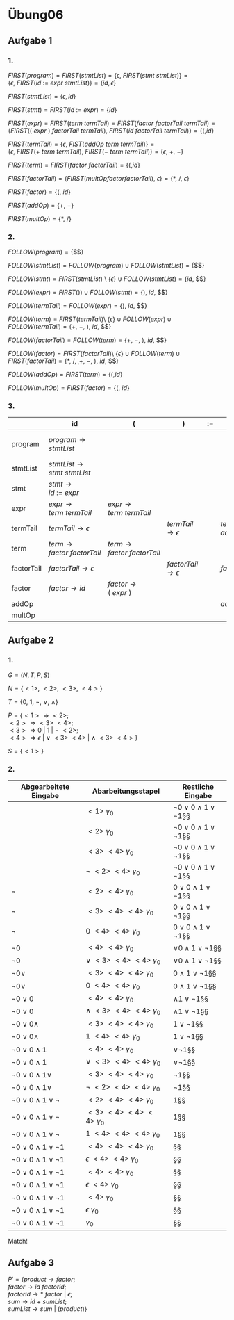 # Übung06

## Aufgabe 1

### 1.

$FIRST(program) = FIRST(stmtList) = \{\epsilon,\ FIRST(stmt\ stmList)\} = \{\epsilon,\ FIRST(id\ :=\ expr\ stmtList)\} = \{id, \epsilon\}$

$FIRST(stmtList) = \{\epsilon, id\}$

$FIRST(stmt) = FIRST(id\ :=\ expr) = \{id\}$

$FIRST(expr) = FIRST(term\ termTail) = FIRST(factor\ factorTail\ termTail) = \{FIRST((\ expr\ )\ factorTail\ termTail),\ FIRST(id\ factorTail\ termTail)\} = \{(, id\}$

$FIRST(termTail) = \{\epsilon,\ FIST(addOp\ term\ termTail)\} = \{\epsilon,\ FIRST(+\ term\ termTail),\ FIRST(-\ term\ termTail)\} = \{\epsilon,\ +,\ -\}$

$FIRST(term) = FIRST(factor\ factorTail) = \{(, id\}$

$FIRST(factorTail) = \{FIRST(multOp factor factorTail),\ \epsilon\} = \{*,\ /,\ \epsilon\}$

$FIRST(factor) = \{(,\ id\}$

$FIRST(addOp) = \{+,\ -\}$

$FIRST(multOp) = \{*,\ /\}$
### 2.

$FOLLOW(program) = \{\$\$\}$

$FOLLOW(stmtList) = FOLLOW(program) \cup FOLLOW(stmtList) = \{\$\$\}$

$FOLLOW(stmt) = FIRST(stmtList)$ \\ $\{\epsilon\} \cup FOLLOW(stmtList) = \{id,\ \$\$\}$

$FOLLOW(expr) = FIRST()) \cup FOLLOW(stmt) = \{),\ id,\ \$\$\}$

$FOLLOW(termTail) = FOLLOW(expr) = \{),\ id,\ \$\$\}$

$FOLLOW(term) = FIRST(termTail)$\ $\{\epsilon\} \cup FOLLOW(expr) \cup FOLLOW(termTail) = \{+,\ -,\ ),\ id,\ \$\$\}$

$FOLLOW(factorTail) = FOLLOW(term) = \{+,\ -,\ ),\ id,\ \$\$\}$

$FOLLOW(factor) = FIRST(factorTail)$\ $\{\epsilon\} \cup FOLLOW(term) \cup FIRST(factorTail) = \{*,\ /,¸+,\ -,\ ),\ id,\ \$\$\}$

$FOLLOW(addOp) = FIRST(term) = \{(, id\}$

$FOLLOW(multOp) = FIRST(factor) = \{(,\ id\}$
### 3.

| | id | ( | ) | := | + | - | * | / | §§ |
|-|-|-|-|-|-|-|-|-|-|
|program| $program \rightarrow stmtList$ | | | | | | | | $program \rightarrow stmtList$ |
|stmtList| $stmtList \rightarrow stmt\ stmtList$ | | | | | | | | $stmtList \rightarrow \epsilon$ |
|stmt| $stmt \rightarrow id\ :=\ expr$ | | | | | | |
|expr| $expr \rightarrow term\ termTail$ | $expr \rightarrow term\ termTail$ |
|termTail| $termTail \rightarrow \epsilon$ | | $termTail \rightarrow \epsilon$ | | $termTail \rightarrow addOp\ term\ termTail$ | $termTail \rightarrow addOp\ term\ termTail$ | | | $termTail \rightarrow \epsilon$ | 
|term| $term \rightarrow factor\ factorTail$ | $term \rightarrow factor\ factorTail$ | 
|factorTail| $factorTail \rightarrow \epsilon$ | | $factorTail \rightarrow \epsilon$ | | $factorTail \rightarrow \epsilon$ |  $factorTail \rightarrow \epsilon$ | $factorTail \rightarrow multOp\ factor\ factorTail$ | $factorTail \rightarrow multOp\ factor\ factorTail$ | $factorTail \rightarrow \epsilon$ | 
|factor| $factor \rightarrow id$ | $factor \rightarrow (\ expr\ )$ |
|addOp| | | | | $addOp \rightarrow +$ | $addOp \rightarrow -$ |
|multOp| | | | | | | $multOp \rightarrow *$ | $multOp \rightarrow /$ |


## Aufgabe 2

### 1.

$G = (N, T, P, S)$

$N = \{<1>,\ <2>,\ <3>,\ <4>\}$

$T = \{0,\ 1,\ \neg,\ \lor,\ \wedge\}$

$P = \{<1> \Rightarrow <2>;$<br>$<2> \Rightarrow <3>\ <4>;$<br>$<3> \Rightarrow 0\ |\ 1\ |\ \neg\ <2>;$<br>$<4> \Rightarrow \epsilon\ |\ \lor\ <3>\ <4>\ |\ \wedge\ <3>\ <4>\}$

$S = \{<1>\}$

### 2.

| Abgearbeitete Eingabe | Abarbeitungsstapel | Restliche Eingabe |
|-|-|-|
| |$<1>\ \gamma{_0}$| $\neg 0 \lor 0 \wedge 1 \lor \neg 1 §§$ |
| |$<2>\ \gamma{_0}$| $\neg 0 \lor 0 \wedge 1 \lor \neg 1 §§$ |
| |$<3>\ <4>\ \gamma{_0}$ | $\neg 0 \lor 0 \wedge 1 \lor \neg 1 §§$ |
| |$\neg\ <2>\ <4>\ \gamma{_0}$ | $\neg 0 \lor 0 \wedge 1 \lor \neg 1 §§$ |
|$\neg$|$<2>\ <4>\ \gamma{_0}$ | $0 \lor 0 \wedge 1 \lor \neg 1 §§$ |
|$\neg$|$<3>\ <4>\ <4>\ \gamma{_0}$ | $0 \lor 0 \wedge 1 \lor \neg 1 §§$ |
|$\neg$|$0\ <4>\ <4>\ \gamma{_0}$ | $0 \lor 0 \wedge 1 \lor \neg 1 §§$ |
|$\neg 0$|$<4>\ <4>\ \gamma{_0}$ | $\lor 0 \wedge 1 \lor \neg 1 §§$ |
|$\neg 0$|$\lor\ <3>\ <4>\ <4>\ \gamma{_0}$ | $\lor 0 \wedge 1 \lor \neg 1 §§$ |
|$\neg 0 \lor$|$<3>\ <4>\ <4>\ \gamma{_0}$ | $0 \wedge 1 \lor \neg 1 §§$ |
|$\neg 0 \lor$|$0\ <4>\ <4>\ \gamma{_0}$ | $0 \wedge 1 \lor \neg 1 §§$ |
|$\neg 0 \lor 0$|$<4>\ <4>\ \gamma{_0}$ | $\wedge 1 \lor \neg 1 §§$ |
|$\neg 0 \lor 0$|$\wedge\ <3>\ <4>\ <4>\ \gamma{_0}$ | $\wedge 1 \lor \neg 1 §§$ |
|$\neg 0 \lor 0 \wedge$|$<3>\ <4>\ <4>\ \gamma{_0}$ | $1 \lor \neg 1 §§$ |
|$\neg 0 \lor 0 \wedge$|$1\ <4>\ <4>\ \gamma{_0}$ | $1 \lor \neg 1 §§$ |
|$\neg 0 \lor 0 \wedge 1$|$<4>\ <4>\ \gamma{_0}$ | $\lor \neg 1 §§$ |
|$\neg 0 \lor 0 \wedge 1$|$\lor\ <3>\ <4>\ <4>\ \gamma{_0}$ | $\lor \neg 1 §§$ |
|$\neg 0 \lor 0 \wedge 1 \lor$|$<3>\ <4>\ <4>\ \gamma{_0}$ | $\neg 1 §§$ |
|$\neg 0 \lor 0 \wedge 1 \lor$|$\neg\ <2>\ <4>\ <4>\ \gamma{_0}$ | $\neg 1 §§$ |
|$\neg 0 \lor 0 \wedge 1 \lor \neg$|$<2>\ <4>\ <4>\ \gamma{_0}$ | $1 §§$ |
|$\neg 0 \lor 0 \wedge 1 \lor \neg$|$<3>\ <4>\ <4>\ <4>\ \gamma{_0}$ | $1 §§$ |
|$\neg 0 \lor 0 \wedge 1 \lor \neg$|$1\ <4>\ <4>\ <4>\ \gamma{_0}$ | $1 §§$ |
|$\neg 0 \lor 0 \wedge 1 \lor \neg 1$|$<4>\ <4>\ <4>\ \gamma{_0}$ | $§§$ |
|$\neg 0 \lor 0 \wedge 1 \lor \neg 1$|$\epsilon\ <4>\ <4>\ \gamma{_0}$ | $§§$ |
|$\neg 0 \lor 0 \wedge 1 \lor \neg 1$|$<4>\ <4>\ \gamma{_0}$ | $§§$ |
|$\neg 0 \lor 0 \wedge 1 \lor \neg 1$|$\epsilon\ <4>\ \gamma{_0}$ | $§§$ |
|$\neg 0 \lor 0 \wedge 1 \lor \neg 1$|$<4>\ \gamma{_0}$ | $§§$ |
|$\neg 0 \lor 0 \wedge 1 \lor \neg 1$|$\epsilon\ \gamma{_0}$ | $§§$ |
|$\neg 0 \lor 0 \wedge 1 \lor \neg 1$|$\gamma{_0}$ | $§§$ |

Match!


## Aufgabe 3

$P' = \{product \rightarrow factor;$<br>$factor \rightarrow id\ factorid;$<br>$factorid \rightarrow *\ factor\ |\ \epsilon;$<br>$sum \rightarrow id\ +\ sumList;$ <br> $sumList \rightarrow sum\ |\ (product) \}$